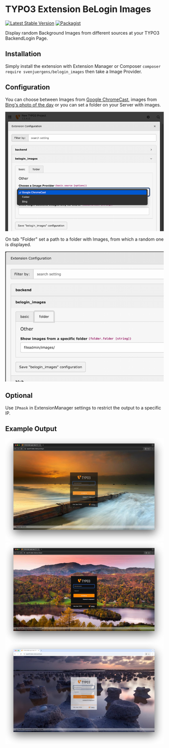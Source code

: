 # TYPO3 Extension BeLogin Images

[![Latest Stable Version](https://img.shields.io/packagist/v/svenjuergens/belogin_images.svg)](https://packagist.org/packages/svenjuergens/belogin_images) [![Packagist](https://img.shields.io/packagist/dt/svenjuergens/belogin_images.svg)](https://packagist.org/packages/svenjuergens/belogin_images)

Display random Background Images from different sources at your TYPO3 BackendLogin Page.

## Installation

Simply install the extension with Extension Manager or Composer
`composer require svenjuergens/belogin_images`
then take a Image Provider.

## Configuration

You can choose between Images from [Google ChromeCast](https://github.com/dconnolly/chromecast-backgrounds/), images from [Bing's photo of the day](https://www.bing.com/) or you can set a folder on your Server with images.

![configuration1](https://raw.githubusercontent.com/SvenJuergens/belogin_images/refs/heads/main/Documentation/configuration1.png)


On tab "Folder" set a path to a folder with Images, from which a random one is displayed.

![configuration3](https://raw.githubusercontent.com/SvenJuergens/belogin_images/refs/heads/main/Documentation/configuration3.png)

## Optional
Use `IPmask` in ExtensionManager settings to restrict the output to a specific IP.

## Example Output
![example1](https://raw.githubusercontent.com/SvenJuergens/belogin_images/refs/heads/main/Documentation/example1.jpg)
![example2](https://raw.githubusercontent.com/SvenJuergens/belogin_images/refs/heads/main/Documentation/example2.jpg)
![example3](https://raw.githubusercontent.com/SvenJuergens/belogin_images/main/Documentation/example3.jpg)
